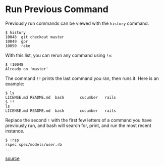 # Run Previous Command

Previously run commands can be viewed with the `history` command.

```shell
$ history
10048  git checkout master
10049  gpr
10050  rake
```

With this list, you can rerun any command using `!n`:

```shell
$ !10048
Already on 'master'
```

The command `!!` prints the last command you ran, then runs it. Here is an example:

```shell
$ ls
LICENSE.md README.md  bash       cucumber   rails
$ !!
ls
LICENSE.md README.md  bash       cucumber   rails
```

Replace the second `!` with the first few letters of a command you have previously run, and bash will search for, print, and run the most recent instance.

```shell
$ !rsp
rspec spec/models/user.rb
...
```

[source](https://github.com/jwworth/til/blob/master/bash/run-previous-command.md)

